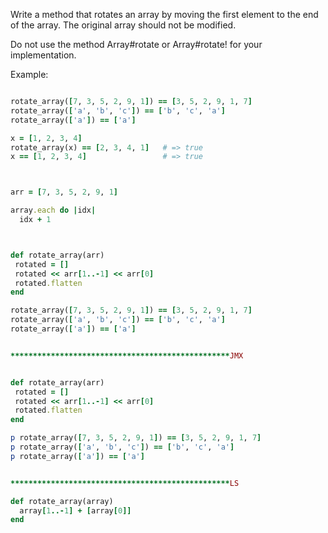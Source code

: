 Write a method that rotates an array by moving the first element to the end of the array. The original array should not be modified.

Do not use the method Array#rotate or Array#rotate! for your implementation.

Example:
```ruby

rotate_array([7, 3, 5, 2, 9, 1]) == [3, 5, 2, 9, 1, 7]
rotate_array(['a', 'b', 'c']) == ['b', 'c', 'a']
rotate_array(['a']) == ['a']

x = [1, 2, 3, 4]
rotate_array(x) == [2, 3, 4, 1]   # => true
x == [1, 2, 3, 4]                 # => true



arr = [7, 3, 5, 2, 9, 1]

array.each do |idx|
  idx + 1



def rotate_array(arr)
 rotated = []
 rotated << arr[1..-1] << arr[0]
 rotated.flatten
end

rotate_array([7, 3, 5, 2, 9, 1]) == [3, 5, 2, 9, 1, 7]
rotate_array(['a', 'b', 'c']) == ['b', 'c', 'a']
rotate_array(['a']) == ['a']


*************************************************JMX


def rotate_array(arr)
 rotated = []
 rotated << arr[1..-1] << arr[0]
 rotated.flatten
end

p rotate_array([7, 3, 5, 2, 9, 1]) == [3, 5, 2, 9, 1, 7]
p rotate_array(['a', 'b', 'c']) == ['b', 'c', 'a']
p rotate_array(['a']) == ['a']


*************************************************LS 

def rotate_array(array)
  array[1..-1] + [array[0]]
end










